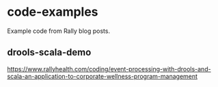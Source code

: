 # code-examples

Example code from Rally blog posts.

## drools-scala-demo

https://www.rallyhealth.com/coding/event-processing-with-drools-and-scala-an-application-to-corporate-wellness-program-management

